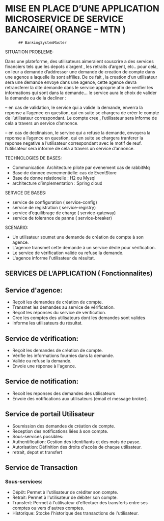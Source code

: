 
# MISE EN PLACE D’UNE APPLICATION MICROSERVICE DE SERVICE BANCAIRE( ORANGE – MTN )
          ## BankingSystemMaster

SITUATION PROBLEME:

Dans une plateforme, des utilisateurs aimeraient souscrire a des services financiers tels que les depots d’argent , les retraits d’argent, etc.. pour cela, on leur a demande d’addresser une demande de creation de compte dans une agence a laquelle ils sont affilies. De ce fait , la creation d’un utilisateur sera une demande envoye dans une agence, cette agence devra retransferer la dite demande dans le service approprie afin de verifier les informations qui sont dans la demande… le service aura le choix de valider la demande ou de la decliner :

– en cas de validation, le service qui  a valide la demande, enverra la reponse a l’agence en question, qui en suite se chargera de créer le compte de l’utilisateur correspondant. Le compte cree , l’utilisateur sera informe de cela a travers un service d’annonce.

– en cas de declinaison, le service qui  a refuse la demande, envoyera la reponse a l’agence en question, qui en suite se chargera tranferer la reponse negative a l’utilisateur correspondant avec le motif de reuf. l’utilisateur sera informe de cela a travers un service d’annonce.

TECHNOLOGIES DE BASES:

* Communication:  Architecture pilote par evenement cas de rabbitMq 
* Base de donnee evenementielle: cas de  EventStore
* Base de donne relationelle : H2 ou Mysql
* architecture d’implementation : Spring cloud


SERVICE DE BASES:
* service de configuration ( service-config) 
* service de registration ( service-registry) 
* service d’equilibrage de charge ( service-gateway) 
* service de tolerance de panne ( service-breaker) 

SCENARIO:

* Un utilisateur soumet une demande de création de compte à son agence. 
* L'agence transmet cette demande à un service dédié pour vérification. 
* Le service de vérification valide ou refuse la demande. 
* L'agence informe l'utilisateur du résultat. 

## SERVICES DE L’APPLICATION ( Fonctionnalites)

## Service d'agence: 
* Reçoit les demandes de création de compte.
* Transmet les demandes au service de vérification. 
* Reçoit les réponses du service de vérification. 
* Cree les comptes des utilisateurs dont les demandes sont valides
* Informe les utilisateurs du résultat. 
## Service de vérification: 
* Reçoit les demandes de création de compte. 
* Vérifie les informations fournies dans la demande. 
* Valide ou refuse la demande. 
* Envoie une réponse à l'agence. 
 ## Service de notification: 
* Recoit les reponses des demandes des utilisateurs
* Envoie des notifications aux utilisateurs (email et message broker).

 ## Service de portail Utilisateur 
* Soumission des demandes de création de compte. 
* Reception des notifications liées à son compte. 
* Sous-services possibles: 
* Authentification: Gestion des identifiants et des mots de passe. 
* Autorisation: Définition des droits d'accès de chaque utilisateur.
* retrait, depot et transfert
## Service de Transaction
  ### Sous-services: 
* Dépôt: Permet à l'utilisateur de créditer son compte. 
* Retrait: Permet à l'utilisateur de débiter son compte. 
* Transfert: Permet à l'utilisateur d'effectuer des transferts entre ses comptes ou vers d'autres comptes. 
* Historique: Stocke l'historique des transactions de l'utilisateur.




